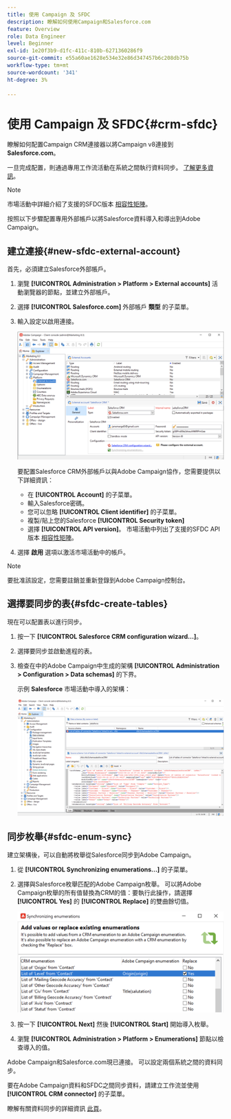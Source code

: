```yaml
---
title: 使用 Campaign 及 SFDC
description: 瞭解如何使用Campaign和Salesforce.com
feature: Overview
role: Data Engineer
level: Beginner
exl-id: 1e20f3b9-d1fc-411c-810b-6271360286f9
source-git-commit: e55a60ae1628e534e32e86d347457b6c208db75b
workflow-type: tm+mt
source-wordcount: '341'
ht-degree: 3%

---
```


# 使用 Campaign 及 SFDC{#crm-sfdc}

瞭解如何配置Campaign CRM連接器以將Campaign v8連接到 **Salesforce.com**。

一旦完成配置，則通過專用工作流活動在系統之間執行資料同步。 [了解更多資訊](crm-data-sync.md)。

>[!NOTE]
>
>市場活動中詳細介紹了支援的SFDC版本 [相容性矩陣](../start/compatibility-matrix.md)。


按照以下步驟配置專用外部帳戶以將Salesforce資料導入和導出到Adobe Campaign。

## 建立連接{#new-sfdc-external-account}

首先，必須建立Salesforce外部帳戶。

1. 瀏覽 **[!UICONTROL Administration > Platform > External accounts]** 活動瀏覽器的節點，並建立外部帳戶。
1. 選擇 **[!UICONTROL Salesforce.com]** 外部帳戶 **類型** 的子菜單。
1. 輸入設定以啟用連接。

   ![](assets/sfdc-external-account.png)

   要配置Salesforce CRM外部帳戶以與Adobe Campaign協作，您需要提供以下詳細資訊：

   * 在 **[!UICONTROL Account]** 的子菜單。
   * 輸入Salesforce密碼。
   * 您可以忽略 **[!UICONTROL Client identifier]** 的子菜單。
   * 複製/貼上您的Salesforce **[!UICONTROL Security token]**
   * 選擇 **[!UICONTROL API version]**。 市場活動中列出了支援的SFDC API版本 [相容性矩陣](../start/compatibility-matrix.md)。

1. 選擇 **啟用** 選項以激活市場活動中的帳戶。

>[!NOTE]
>
>要批准該設定，您需要註銷並重新登錄到Adobe Campaign控制台。

## 選擇要同步的表{#sfdc-create-tables}

現在可以配置表以進行同步。

1. 按一下 **[!UICONTROL Salesforce CRM configuration wizard...]**。
1. 選擇要同步並啟動進程的表。
1. 檢查在中的Adobe Campaign中生成的架構 **[!UICONTROL Administration > Configuration > Data schemas]** 的下界。

   示例 **Salesforce** 市場活動中導入的架構：

   ![](assets/sfdc-schemas.png)

## 同步枚舉{#sfdc-enum-sync}

建立架構後，可以自動將枚舉從Salesforce同步到Adobe Campaign。

1. 從  **[!UICONTROL Synchronizing enumerations...]** 的子菜單。
1. 選擇與Salesforce枚舉匹配的Adobe Campaign枚舉。
可以將Adobe Campaign枚舉的所有值替換為CRM的值：要執行此操作，請選擇 **[!UICONTROL Yes]** 的 **[!UICONTROL Replace]** 的雙曲餘切值。

   ![](assets/sfdc-enum.png)

1. 按一下 **[!UICONTROL Next]** 然後 **[!UICONTROL Start]** 開始導入枚舉。

1. 瀏覽 **[!UICONTROL Administration > Platform > Enumerations]** 節點以檢查導入的值。


Adobe Campaign和Salesforce.com現已連接。 可以設定兩個系統之間的資料同步。

要在Adobe Campaign資料和SFDC之間同步資料，請建立工作流並使用 **[!UICONTROL CRM connector]** 的子菜單。

瞭解有關資料同步的詳細資訊 [此頁](crm-data-sync.md)。

